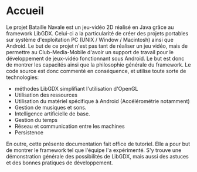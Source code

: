 Accueil
==========

Le projet Bataille Navale est un jeu-vidéo 2D réalisé en Java grâce au framework LibGDX. Celui-ci a la particularité de créer des projets portables sur système d'exploitation PC (UNIX / Window / Macintosh) ainsi que Android.
Le but de ce projet n'est pas tant de réaliser un jeu vidéo, mais de permettre au Club-Media-Mobile d'avoir un support de travail pour le développement de jeux-vidéo fonctionnant sous Android. Le but est donc de montrer les capacités ainsi que la philosophie générale du framework.
Le code source est donc commenté en conséquence, et utilise toute sorte de technologies:
 * méthodes LibGDX simplifiant l'utilisation d'OpenGL
 * Utilisation des ressources
 * Utilisation du matériel spécifique à Android (Accélérométrie notamment)
 * Gestion de musiques et sons.
 * Intelligence artificielle de base.
 * Gestion du temps
 * Réseau et communication entre les machines
 * Persistence


En outre, cette présente documentation fait office de tutoriel. Elle a pour but de montrer le framework tel que l'équipe l'a expérimenté. S'y trouve une démonstration générale des possibilités de LibGDX, mais aussi des astuces et des bonnes pratiques de développement.

